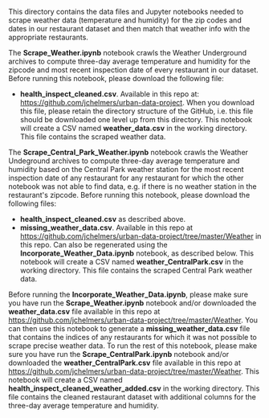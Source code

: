 This directory contains the data files and Jupyter notebooks needed to scrape weather data (temperature and humidity) for the zip codes and dates in our restaurant dataset and then match that weather info with the appropriate restaurants.

The **Scrape_Weather.ipynb** notebook crawls the Weather Underground archives to compute three-day average temperature and humidity for the zipcode and most recent inspection date of every restaurant in our dataset. Before running this notebook, please download the following file:
* **health_inspect_cleaned.csv**. Available in this repo at: https://github.com/jchelmers/urban-data-project. When you download this file, please retain the directory structure of the GitHub, i.e. this file should be downloaded one level up from this directory.
This notebook will create a CSV named **weather_data.csv** in the working directory. This file contains the scraped weather data.

The **Scrape_Central_Park_Weather.ipynb** notebook crawls the Weather Undeground archives to compute three-day average temperature and humidity based on the Central Park weather station for the most recent inspection date of any restaurant for any restaurant for which the other notebook was not able to find data, e.g. if there is no weather station in the restaurant's zipcode. Before running this notebook, please download the following files:
* **health_inspect_cleaned.csv** as described above.
* **missing_weather_data.csv**. Available in this repo at https://github.com/jchelmers/urban-data-project/tree/master/Weather in this repo. Can also be regenerated using the **Incorporate_Weather_Data.ipynb** notebook, as described below.
This notebook will create a CSV named **weather_CentralPark.csv** in the working directory. This file contains the scraped Central Park weather data.

Before running the **Incorporate_Weather_Data.ipynb**, please make sure you have run the **Scrape_Weather.ipynb** notebook and/or downloaded the **weather_data.csv** file available in this repo at https://github.com/jchelmers/urban-data-project/tree/master/Weather. You can then use this notebook to generate a **missing_weather_data.csv** file that contains the indices of any restaurants for which it was not possible to scrape precise weather data. To run the rest of this notebook, please make sure you have run the **Scrape_CentralPark.ipynb** notebook and/or downloaded the **weather_CentralPark.csv** file available in this repo at https://github.com/jchelmers/urban-data-project/tree/master/Weather. This notebook will create a CSV named **health_inspect_cleaned_weather_added.csv** in the working directory. This file contains the cleaned restaurant dataset with additional columns for the three-day average temperature and humidity.